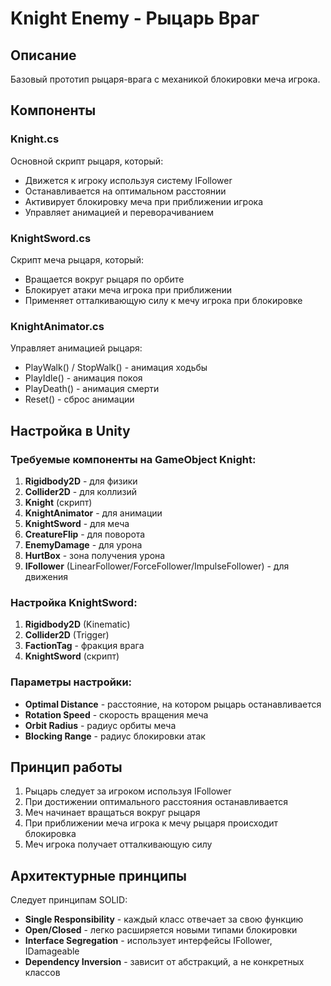 # Knight Enemy - Рыцарь Враг

## Описание
Базовый прототип рыцаря-врага с механикой блокировки меча игрока.

## Компоненты

### Knight.cs
Основной скрипт рыцаря, который:
- Движется к игроку используя систему IFollower
- Останавливается на оптимальном расстоянии
- Активирует блокировку меча при приближении игрока
- Управляет анимацией и переворачиванием

### KnightSword.cs
Скрипт меча рыцаря, который:
- Вращается вокруг рыцаря по орбите
- Блокирует атаки меча игрока при приближении
- Применяет отталкивающую силу к мечу игрока при блокировке

### KnightAnimator.cs
Управляет анимацией рыцаря:
- PlayWalk() / StopWalk() - анимация ходьбы
- PlayIdle() - анимация покоя
- PlayDeath() - анимация смерти
- Reset() - сброс анимации

## Настройка в Unity

### Требуемые компоненты на GameObject Knight:
1. **Rigidbody2D** - для физики
2. **Collider2D** - для коллизий
3. **Knight** (скрипт)
4. **KnightAnimator** - для анимации
5. **KnightSword** - для меча
6. **CreatureFlip** - для поворота
7. **EnemyDamage** - для урона
8. **HurtBox** - зона получения урона
9. **IFollower** (LinearFollower/ForceFollower/ImpulseFollower) - для движения

### Настройка KnightSword:
1. **Rigidbody2D** (Kinematic)
2. **Collider2D** (Trigger)
3. **FactionTag** - фракция врага
4. **KnightSword** (скрипт)

### Параметры настройки:
- **Optimal Distance** - расстояние, на котором рыцарь останавливается
- **Rotation Speed** - скорость вращения меча
- **Orbit Radius** - радиус орбиты меча
- **Blocking Range** - радиус блокировки атак

## Принцип работы

1. Рыцарь следует за игроком используя IFollower
2. При достижении оптимального расстояния останавливается
3. Меч начинает вращаться вокруг рыцаря
4. При приближении меча игрока к мечу рыцаря происходит блокировка
5. Меч игрока получает отталкивающую силу

## Архитектурные принципы

Следует принципам SOLID:
- **Single Responsibility** - каждый класс отвечает за свою функцию
- **Open/Closed** - легко расширяется новыми типами блокировки
- **Interface Segregation** - использует интерфейсы IFollower, IDamageable
- **Dependency Inversion** - зависит от абстракций, а не конкретных классов
